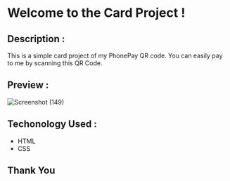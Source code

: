 # Welcome to the Card Project !

## Description :
This is a simple card project of my PhonePay QR code. You can easily pay to me by scanning this QR Code.

## Preview :

![Screenshot (149)](https://github.com/raviranjan0/Cards/assets/100368738/c845d953-29c5-49b5-bc4e-dd2f35d3a18a)


## Techonology Used :
- HTML
- CSS

## Thank You 
